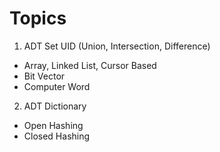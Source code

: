 # Topics
1. ADT Set UID (Union, Intersection, Difference)
- Array, Linked List, Cursor Based
- Bit Vector
- Computer Word

2. ADT Dictionary
- Open Hashing
- Closed Hashing